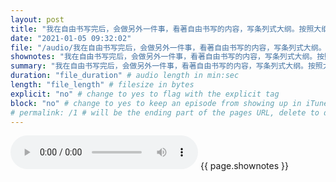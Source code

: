 ```yaml
---
layout: post
title: "我在自由书写完后，会做另外一件事，看著自由书写的内容，写条列式大纲。按照大纲写。" # quotes allow forbidden characters like the colon
date: "2021-01-05 09:32:02"
file: "/audio/我在自由书写完后，会做另外一件事，看著自由书写的内容，写条列式大纲。按照大纲写。.mp3"
shownotes: "我在自由书写完后，会做另外一件事，看著自由书写的内容，写条列式大纲。按照大纲写。"
summary: "我在自由书写完后，会做另外一件事，看著自由书写的内容，写条列式大纲。按照大纲写。"
duration: "file_duration" # audio length in min:sec
length: "file_length" # filesize in bytes
explicit: "no" # change to yes to flag with the explicit tag
block: "no" # change to yes to keep an episode from showing up in iTunes
# permalink: /1 # will be the ending part of the pages URL, delete to default to the title
---
```


<audio controls>
<source src="{{site.url}}{{site.baseurl}}{{ page.file }}" type="audio/x-mp3">
Your browser does not support the audio element.
</audio>
{{ page.shownotes }}

